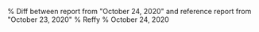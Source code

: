% Diff between report from "October 24, 2020" and reference report from "October 23, 2020"
% Reffy
% October 24, 2020

